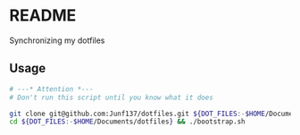 # README
Synchronizing my dotfiles

## Usage
``` bash
# ---* Attention *---
# Don't run this script until you know what it does

git clone git@github.com:Junf137/dotfiles.git ${DOT_FILES:-$HOME/Documents/dotfiles}
cd ${DOT_FILES:-$HOME/Documents/dotfiles} && ./bootstrap.sh
```
